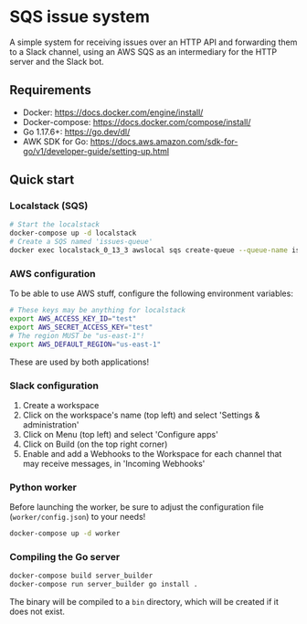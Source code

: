 # SQS issue system

A simple system for receiving issues over an HTTP API and forwarding them to a Slack channel, using an AWS SQS as an intermediary for the HTTP server and the Slack bot.

## Requirements

* Docker: https://docs.docker.com/engine/install/
* Docker-compose: https://docs.docker.com/compose/install/
* Go 1.17.6+: https://go.dev/dl/
* AWK SDK for Go: https://docs.aws.amazon.com/sdk-for-go/v1/developer-guide/setting-up.html

## Quick start

### Localstack (SQS)

```bash
# Start the localstack
docker-compose up -d localstack
# Create a SQS named 'issues-queue'
docker exec localstack_0_13_3 awslocal sqs create-queue --queue-name issues-queue
```

### AWS configuration

To be able to use AWS stuff, configure the following environment variables:

```bash
# These keys may be anything for localstack
export AWS_ACCESS_KEY_ID="test"
export AWS_SECRET_ACCESS_KEY="test"
# The region MUST be "us-east-1"!
export AWS_DEFAULT_REGION="us-east-1"
```

These are used by both applications!

### Slack configuration

1. Create a workspace
1. Click on the workspace's name (top left) and select 'Settings & administration'
1. Click on Menu (top left) and select 'Configure apps'
1. Click on Build (on the top right corner)
1. Enable and add a Webhooks to the Workspace for each channel that may receive messages, in 'Incoming Webhooks'

### Python worker

Before launching the worker, be sure to adjust the configuration file (`worker/config.json`) to your needs!

```bash
docker-compose up -d worker
```

### Compiling the Go server

```bash
docker-compose build server_builder
docker-compose run server_builder go install .
```

The binary will be compiled to a `bin` directory, which will be created if it does not exist.
